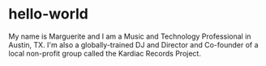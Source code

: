 hello-world
===========

My name is Marguerite and I am a Music and Technology Professional in Austin, TX. I'm also a globally-trained DJ and Director and Co-founder of a local non-profit group called the Kardiac Records Project.
